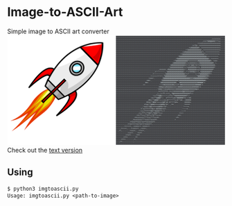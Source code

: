 # Image-to-ASCII-Art
Simple image to ASCII art converter
![Demo](./demo.png)
Check out the [text version](./demo.txt)

## Using
```
$ python3 imgtoascii.py
Usage: imgtoascii.py <path-to-image>
```

